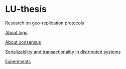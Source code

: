 LU-thesis
=========

Research on geo-replication protocols

[About logs](./docs/ABOUT_LOGS.md)

[About consensus](./docs/ABOUT_CONSENSUS.md)

[Serializability and transactionality in distributed systems](./docs/DISTRIBUTED_CHALLENGES.md)

[Experiments](./docs/EXPER.md)


